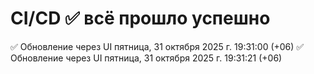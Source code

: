 # CI/CD ✅ всё прошло успешно
✅ Обновление через UI пятница, 31 октября 2025 г. 19:31:00 (+06)
✅ Обновление через UI пятница, 31 октября 2025 г. 19:31:21 (+06)
